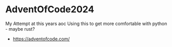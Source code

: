 # AdventOfCode2024

My Attempt at this years aoc
Using this to get more comfortable with python - maybe rust?
- https://adventofcode.com/
